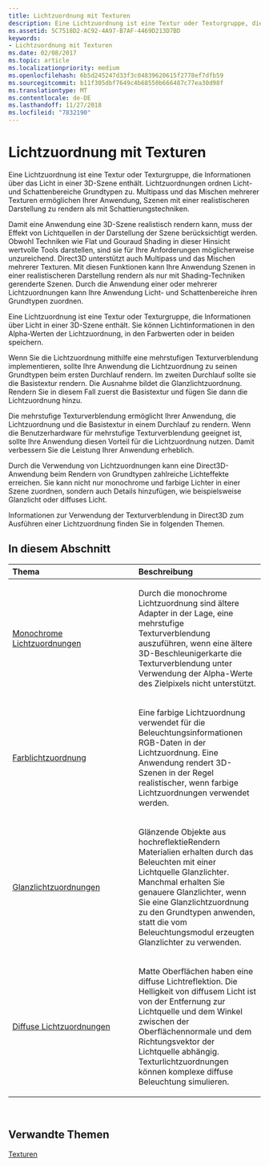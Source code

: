 ```yaml
---
title: Lichtzuordnung mit Texturen
description: Eine Lichtzuordnung ist eine Textur oder Texturgruppe, die Informationen über Licht in der 3D-Szene enthält.
ms.assetid: 5C7518D2-AC92-4A97-B7AF-4469D213D7BD
keywords:
- Lichtzuordnung mit Texturen
ms.date: 02/08/2017
ms.topic: article
ms.localizationpriority: medium
ms.openlocfilehash: 6b5d245247d33f3c04839620615f2778ef7dfb59
ms.sourcegitcommit: b11f305dbf7649c4b68550b666487c77ea30d98f
ms.translationtype: MT
ms.contentlocale: de-DE
ms.lasthandoff: 11/27/2018
ms.locfileid: "7832190"
---
```

# <a name="light-mapping-with-textures"></a>Lichtzuordnung mit Texturen


Eine Lichtzuordnung ist eine Textur oder Texturgruppe, die Informationen über das Licht in einer 3D-Szene enthält. Lichtzuordnungen ordnen Licht- und Schattenbereiche Grundtypen zu. Multipass und das Mischen mehrerer Texturen ermöglichen Ihrer Anwendung, Szenen mit einer realistischeren Darstellung zu rendern als mit Schattierungstechniken.

Damit eine Anwendung eine 3D-Szene realistisch rendern kann, muss der Effekt von Lichtquellen in der Darstellung der Szene berücksichtigt werden. Obwohl Techniken wie Flat und Gouraud Shading in dieser Hinsicht wertvolle Tools darstellen, sind sie für Ihre Anforderungen möglicherweise unzureichend. Direct3D unterstützt auch Multipass und das Mischen mehrerer Texturen. Mit diesen Funktionen kann Ihre Anwendung Szenen in einer realistischeren Darstellung rendern als nur mit Shading-Techniken gerenderte Szenen. Durch die Anwendung einer oder mehrerer Lichtzuordnungen kann Ihre Anwendung Licht- und Schattenbereiche ihren Grundtypen zuordnen.

Eine Lichtzuordnung ist eine Textur oder Texturgruppe, die Informationen über Licht in einer 3D-Szene enthält. Sie können Lichtinformationen in den Alpha-Werten der Lichtzuordnung, in den Farbwerten oder in beiden speichern.

Wenn Sie die Lichtzuordnung mithilfe eine mehrstufigen Texturverblendung implementieren, sollte Ihre Anwendung die Lichtzuordnung zu seinen Grundtypen beim ersten Durchlauf rendern. Im zweiten Durchlauf sollte sie die Basistextur rendern. Die Ausnahme bildet die Glanzlichtzuordnung. Rendern Sie in diesem Fall zuerst die Basistextur und fügen Sie dann die Lichtzuordnung hinzu.

Die mehrstufige Texturverblendung ermöglicht Ihrer Anwendung, die Lichtzuordnung und die Basistextur in einem Durchlauf zu rendern. Wenn die Benutzerhardware für mehrstufige Texturverblendung geeignet ist, sollte Ihre Anwendung diesen Vorteil für die Lichtzuordnung nutzen. Damit verbessern Sie die Leistung Ihrer Anwendung erheblich.

Durch die Verwendung von Lichtzuordnungen kann eine Direct3D-Anwendung beim Rendern von Grundtypen zahlreiche Lichteffekte erreichen. Sie kann nicht nur monochrome und farbige Lichter in einer Szene zuordnen, sondern auch Details hinzufügen, wie beispielsweise Glanzlicht oder diffuses Licht.

Informationen zur Verwendung der Texturverblendung in Direct3D zum Ausführen einer Lichtzuordnung finden Sie in folgenden Themen.

## <a name="span-idin-this-sectionspanin-this-section"></a><span id="in-this-section"></span>In diesem Abschnitt


<table>
<colgroup>
<col width="50%" />
<col width="50%" />
</colgroup>
<thead>
<tr class="header">
<th align="left">Thema</th>
<th align="left">Beschreibung</th>
</tr>
</thead>
<tbody>
<tr class="odd">
<td align="left"><p><a href="monochrome-light-maps.md">Monochrome Lichtzuordnungen</a></p></td>
<td align="left"><p>Durch die monochrome Lichtzuordnung sind ältere Adapter in der Lage, eine mehrstufige Texturverblendung auszuführen, wenn eine ältere 3D-Beschleunigerkarte die Texturverblendung unter Verwendung der Alpha-Werte des Zielpixels nicht unterstützt.</p></td>
</tr>
<tr class="even">
<td align="left"><p><a href="color-light-maps.md">Farblichtzuordnung</a></p></td>
<td align="left"><p>Eine farbige Lichtzuordnung verwendet für die Beleuchtungsinformationen RGB-Daten in der Lichtzuordnung. Eine Anwendung rendert 3D-Szenen in der Regel realistischer, wenn farbige Lichtzuordnungen verwendet werden.</p></td>
</tr>
<tr class="odd">
<td align="left"><p><a href="specular-light-maps.md">Glanzlichtzuordnungen</a></p></td>
<td align="left"><p>Glänzende Objekte aus hochreflektieRendern Materialien erhalten durch das Beleuchten mit einer Lichtquelle Glanzlichter. Manchmal erhalten Sie genauere Glanzlichter, wenn Sie eine Glanzlichtzuordnung zu den Grundtypen anwenden, statt die vom Beleuchtungsmodul erzeugten Glanzlichter zu verwenden.</p></td>
</tr>
<tr class="even">
<td align="left"><p><a href="diffuse-light-maps.md">Diffuse Lichtzuordnungen</a></p></td>
<td align="left"><p>Matte Oberflächen haben eine diffuse Lichtreflektion. Die Helligkeit von diffusem Licht ist von der Entfernung zur Lichtquelle und dem Winkel zwischen der Oberflächennormale und dem Richtungsvektor der Lichtquelle abhängig. Texturlichtzuordnungen können komplexe diffuse Beleuchtung simulieren.</p></td>
</tr>
</tbody>
</table>

 

## <a name="span-idrelated-topicsspanrelated-topics"></a><span id="related-topics"></span>Verwandte Themen


[Texturen](textures.md)

 

 




